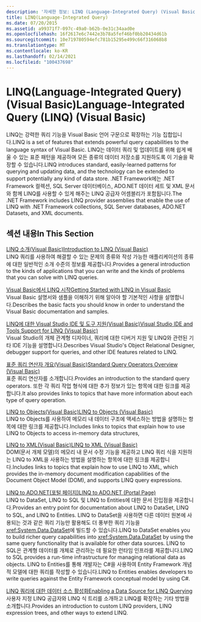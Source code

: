 ```yaml
---
description: '자세한 정보: LINQ (Language-Integrated Query) (Visual Basic)'
title: LINQ(Language-Integrated Query)
ms.date: 07/20/2015
ms.assetid: a99371f7-097c-49a0-b62b-0e31c34aad0e
ms.openlocfilehash: 16f2617e6c7442e3b78a5fef46bf0bb20434d61b
ms.sourcegitcommit: 10e719780594efc781b15295e499c66f316068b8
ms.translationtype: MT
ms.contentlocale: ko-KR
ms.lasthandoff: 02/14/2021
ms.locfileid: "100437698"
---
```

# <a name="language-integrated-query-linq-visual-basic"></a><span data-ttu-id="dce1c-103">LINQ(Language-Integrated Query)(Visual Basic)</span><span class="sxs-lookup"><span data-stu-id="dce1c-103">Language-Integrated Query (LINQ) (Visual Basic)</span></span>

<span data-ttu-id="dce1c-104">LINQ는 강력한 쿼리 기능을 Visual Basic 언어 구문으로 확장하는 기능 집합입니다.</span><span class="sxs-lookup"><span data-stu-id="dce1c-104">LINQ is a set of features that extends powerful query capabilities to the language syntax of Visual Basic.</span></span> <span data-ttu-id="dce1c-105">LINQ는 데이터 쿼리 및 업데이트를 위해 쉽게 배울 수 있는 표준 패턴을 제공하며 모든 종류의 데이터 저장소를 지원하도록 이 기술을 확장할 수 있습니다.</span><span class="sxs-lookup"><span data-stu-id="dce1c-105">LINQ introduces standard, easily-learned patterns for querying and updating data, and the technology can be extended to support potentially any kind of data store.</span></span>  <span data-ttu-id="dce1c-106">.NET Framework에는 .NET Framework 컬렉션, SQL Server 데이터베이스, ADO.NET 데이터 세트 및 XML 문서와 함께 LINQ를 사용할 수 있게 해주는 LINQ 공급자 어셈블리가 포함됩니다.</span><span class="sxs-lookup"><span data-stu-id="dce1c-106">The .NET Framework includes LINQ provider assemblies that enable the use of LINQ with .NET Framework collections, SQL Server databases, ADO.NET Datasets, and XML documents.</span></span>  
  
## <a name="in-this-section"></a><span data-ttu-id="dce1c-107">섹션 내용</span><span class="sxs-lookup"><span data-stu-id="dce1c-107">In This Section</span></span>  

 [<span data-ttu-id="dce1c-108">LINQ 소개(Visual Basic)</span><span class="sxs-lookup"><span data-stu-id="dce1c-108">Introduction to LINQ (Visual Basic)</span></span>](introduction-to-linq.md)  
 <span data-ttu-id="dce1c-109">LINQ 쿼리를 사용하여 해결할 수 있는 문제의 종류와 작성 가능한 애플리케이션의 종류에 대한 일반적인 소개 수준의 정보를 제공합니다.</span><span class="sxs-lookup"><span data-stu-id="dce1c-109">Provides a general introduction to the kinds of applications that you can write and the kinds of problems that you can solve with LINQ queries.</span></span>  
  
 [<span data-ttu-id="dce1c-110">Visual Basic에서 LINQ 시작</span><span class="sxs-lookup"><span data-stu-id="dce1c-110">Getting Started with LINQ in Visual Basic</span></span>](getting-started-with-linq.md)  
 <span data-ttu-id="dce1c-111">Visual Basic 설명서와 샘플을 이해하기 위해 알아야 할 기본적인 사항을 설명합니다.</span><span class="sxs-lookup"><span data-stu-id="dce1c-111">Describes the basic facts you should know in order to understand the Visual Basic documentation and samples.</span></span>  
  
 [<span data-ttu-id="dce1c-112">LINQ에 대한 Visual Studio IDE 및 도구 지원(Visual Basic)</span><span class="sxs-lookup"><span data-stu-id="dce1c-112">Visual Studio IDE and Tools Support for LINQ (Visual Basic)</span></span>](visual-studio-ide-and-tools-support-for-linq.md)  
 <span data-ttu-id="dce1c-113">Visual Studio의 개체 관계형 디자이너, 쿼리에 대한 디버거 지원 및 LINQ와 관련된 기타 IDE 기능을 설명합니다.</span><span class="sxs-lookup"><span data-stu-id="dce1c-113">Describes Visual Studio's Object Relational Designer, debugger support for queries, and other IDE features related to LINQ.</span></span>  
  
 [<span data-ttu-id="dce1c-114">표준 쿼리 연산자 개요(Visual Basic)</span><span class="sxs-lookup"><span data-stu-id="dce1c-114">Standard Query Operators Overview (Visual Basic)</span></span>](standard-query-operators-overview.md)  
 <span data-ttu-id="dce1c-115">표준 쿼리 연산자를 소개합니다.</span><span class="sxs-lookup"><span data-stu-id="dce1c-115">Provides an introduction to the standard query operators.</span></span> <span data-ttu-id="dce1c-116">또한 각 쿼리 작업 형식에 대한 추가 정보가 있는 항목에 대한 링크를 제공합니다.</span><span class="sxs-lookup"><span data-stu-id="dce1c-116">It also provides links to topics that have more information about each type of query operation.</span></span>  
  
 [<span data-ttu-id="dce1c-117">LINQ to Objects(Visual Basic)</span><span class="sxs-lookup"><span data-stu-id="dce1c-117">LINQ to Objects (Visual Basic)</span></span>](linq-to-objects.md)  
 <span data-ttu-id="dce1c-118">LINQ to Objects를 사용하여 메모리 내 데이터 구조에 액세스하는 방법을 설명하는 항목에 대한 링크를 제공합니다.</span><span class="sxs-lookup"><span data-stu-id="dce1c-118">Includes links to topics that explain how to use LINQ to Objects to access in-memory data structures,</span></span>  
  
 [<span data-ttu-id="dce1c-119">LINQ to XML(Visual Basic)</span><span class="sxs-lookup"><span data-stu-id="dce1c-119">LINQ to XML (Visual Basic)</span></span>](../../../../standard/linq/linq-xml-overview.md)  
 <span data-ttu-id="dce1c-120">DOM(문서 개체 모델)의 메모리 내 문서 수정 기능을 제공하고 LINQ 쿼리 식을 지원하는 LINQ to XML을 사용하는 방법을 설명하는 항목에 대한 링크를 제공합니다.</span><span class="sxs-lookup"><span data-stu-id="dce1c-120">Includes links to topics that explain how to use LINQ to XML, which provides the in-memory document modification capabilities of the Document Object Model (DOM), and supports LINQ query expressions.</span></span>  
  
 [<span data-ttu-id="dce1c-121">LINQ to ADO.NET(포털 페이지)</span><span class="sxs-lookup"><span data-stu-id="dce1c-121">LINQ to ADO.NET (Portal Page)</span></span>](linq-to-adonet-portal-page.md)  
 <span data-ttu-id="dce1c-122">LINQ to DataSet, LINQ to SQL 및 LINQ to Entities에 대한 문서 진입점을 제공합니다.</span><span class="sxs-lookup"><span data-stu-id="dce1c-122">Provides an entry point for documentation about LINQ to DataSet, LINQ to SQL, and LINQ to Entities.</span></span> <span data-ttu-id="dce1c-123">LINQ to DataSet을 사용하면 다른 데이터 원본에 사용되는 것과 같은 쿼리 기능만 활용해도 더 풍부한 쿼리 기능을 <xref:System.Data.DataSet>에 빌드할 수 있습니다.</span><span class="sxs-lookup"><span data-stu-id="dce1c-123">LINQ to DataSet enables you to build richer query capabilities into <xref:System.Data.DataSet> by using the same query functionality that is available for other data sources.</span></span> <span data-ttu-id="dce1c-124">LINQ to SQL은 관계형 데이터를 개체로 관리하는 데 필요한 런타임 인프라를 제공합니다.</span><span class="sxs-lookup"><span data-stu-id="dce1c-124">LINQ to SQL provides a run-time infrastructure for managing relational data as objects.</span></span> <span data-ttu-id="dce1c-125">LINQ to Entities를 통해 개발자는 C#을 사용하여 Entity Framework 개념적 모델에 대한 쿼리를 작성할 수 있습니다.</span><span class="sxs-lookup"><span data-stu-id="dce1c-125">LINQ to Entities enables developers to write queries against the Entity Framework conceptual model by using C#.</span></span>  
  
 [<span data-ttu-id="dce1c-126">LINQ 쿼리에 대한 데이터 소스 활성화</span><span class="sxs-lookup"><span data-stu-id="dce1c-126">Enabling a Data Source for LINQ Querying</span></span>](enabling-a-data-source-for-linq-querying.md)  
 <span data-ttu-id="dce1c-127">사용자 지정 LINQ 공급자와 LINQ 식 트리를 소개하고 LINQ를 확장하는 기타 방법을 소개합니다.</span><span class="sxs-lookup"><span data-stu-id="dce1c-127">Provides an introduction to custom LINQ providers, LINQ expression trees, and other ways to extend LINQ.</span></span>
